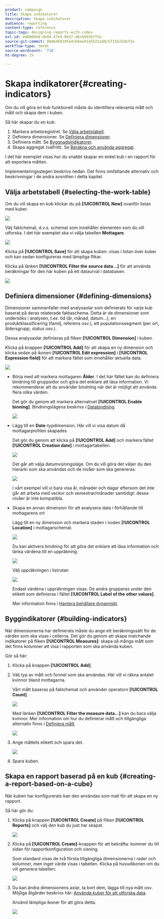 ```yaml
---
product: campaign
title: Skapa indikatorer
description: Skapa indikatorer
audience: reporting
content-type: reference
topic-tags: designing-reports-with-cubes
exl-id: e4806bb8-de9d-47e4-8b37-d6c0565b7f5a
source-git-commit: 98d646919fedc66ee9145522ad0c5f15b25dbf2e
workflow-type: tm+mt
source-wordcount: '718'
ht-degree: 1%

---
```


# Skapa indikatorer{#creating-indicators}

Om du vill göra en kub funktionell måste du identifiera relevanta mått och mått och skapa dem i kuben.

Så här skapar du en kub:

1. Markera arbetsregistret. Se [Välja arbetstabell](#selecting-the-work-table).
1. Definiera dimensioner. Se [Definiera dimensioner](#defining-dimensions).
1. Definiera mått. Se [Byggnadsindikatorer](#building-indicators).
1. Skapa aggregat (valfritt). Se [Beräkna och använda aggregat](../../reporting/using/concepts-and-methodology.md#calculating-and-using-aggregates).

I det här exemplet visas hur du snabbt skapar en enkel kub i en rapport för att exportera måtten.

Implementeringsstegen beskrivs nedan. Det finns omfattande alternativ och beskrivningar i de andra avsnitten i detta kapitel.

## Välja arbetstabell {#selecting-the-work-table}

Om du vill skapa en kub klickar du på **[!UICONTROL New]** ovanför listan med kuber.

![](assets/s_advuser_cube_create.png)

Välj faktchemat, d.v.s. schemat som innehåller elementen som du vill utforska. I det här exemplet ska vi välja tabellen **Mottagare**.

![](assets/s_advuser_cube_wz_02.png)

Klicka på **[!UICONTROL Save]** för att skapa kuben: visas i listan över kuber och kan sedan konfigureras med lämpliga flikar.

Klicka på länken **[!UICONTROL Filter the source data...]** för att använda beräkningar för den här kuben på ett dataurval i databasen.

![](assets/s_advuser_cube_wz_03.png)

## Definiera dimensioner {#defining-dimensions}

Dimensioner sammanfaller med analysaxlar som definierats för varje kub baserat på deras relaterade faktaschema. Detta är de dimensioner som undersöks i analysen, t.ex. tid (år, månad, datum...), en produktklassificering (familj, referens osv.), ett populationssegment (per ort, åldersgrupp, status osv.).

Dessa analysaxlar definieras på fliken **[!UICONTROL Dimension]** i kuben.

Klicka på knappen **[!UICONTROL Add]** för att skapa en ny dimension och klicka sedan på ikonen **[!UICONTROL Edit expression]** i **[!UICONTROL Expression field]** för att markera fältet som innehåller aktuella data.

![](assets/s_advuser_cube_wz_04.png)

* Börja med att markera mottagaren **Ålder**. I det här fältet kan du definiera bindning till gruppsidor och göra det enklare att läsa information. Vi rekommenderar att du använder bindning när det är möjligt att använda flera olika värden.

   Det gör du genom att markera alternativet **[!UICONTROL Enable binning]**. Bindningslägena beskrivs i [Databindning](../../reporting/using/concepts-and-methodology.md#data-binning).

   ![](assets/s_advuser_cube_wz_05.png)

* Lägg till en **Date**-typdimension. Här vill vi visa datum då mottagarprofilen skapades

   Det gör du genom att klicka på **[!UICONTROL Add]** och markera fältet **[!UICONTROL Creation date]** i mottagartabellen.

   ![](assets/s_advuser_cube_wz_06.png)

   Det går att välja datumvisningsläge. Om du vill göra det väljer du den hierarki som ska användas och de nivåer som ska genereras:

   ![](assets/s_advuser_cube_wz_07.png)

   I vårt exempel vill vi bara visa år, månader och dagar eftersom det inte går att arbeta med veckor och semestrar/månader samtidigt: dessa nivåer är inte kompatibla.

* Skapa en annan dimension för att analysera data i förhållande till mottagarens ort

   Lägg till en ny dimension och markera staden i noden **[!UICONTROL Location]** i mottagarschemat.

   ![](assets/s_advuser_cube_wz_08.png)

   Du kan aktivera bindning för att göra det enklare att läsa information och länka värdena till en uppräkning.

   ![](assets/s_advuser_cube_wz_09.png)

   Välj uppräkningen i listrutan

   ![](assets/s_advuser_cube_wz_10.png)

   Endast värdena i uppräkningen visas. De andra grupperas under den etikett som definieras i fältet **[!UICONTROL Label of the other values]**.

   Mer information finns i [Hantera behållare dynamiskt](../../reporting/using/concepts-and-methodology.md#dynamically-managing-bins).

## Byggindikatorer {#building-indicators}

När dimensionerna har definierats måste du ange ett beräkningssätt för de värden som ska visas i cellerna. Det gör du genom att skapa matchande indikatorer på fliken **[!UICONTROL Measures]**: skapa så många mått som det finns kolumner att visa i rapporten som ska använda kuben.

Gör så här:

1. Klicka på knappen **[!UICONTROL Add]**.
1. Välj typ av mått och formel som ska användas. Här vill vi räkna antalet kvinnor bland mottagarna.

   Vårt mått baseras på faktchemat och använder operatorn **[!UICONTROL Count]**.

   ![](assets/s_advuser_cube_wz_11.png)

   Med länken **[!UICONTROL Filter the measure data...]** kan du bara välja kvinnor. Mer information om hur du definierar mått och tillgängliga alternativ finns i [Definiera mått](../../reporting/using/concepts-and-methodology.md#defining-measures).

   ![](assets/s_advuser_cube_wz_12.png)

1. Ange måttets etikett och spara det.

   ![](assets/s_advuser_cube_wz_13.png)

1. Spara kuben.

## Skapa en rapport baserad på en kub {#creating-a-report-based-on-a-cube}

När kuben har konfigurerats kan den användas som mall för att skapa en ny rapport.

Så här gör du:

1. Klicka på knappen **[!UICONTROL Create]** på fliken **[!UICONTROL Reports]** och välj den kub du just har skapat.

   ![](assets/s_advuser_cube_wz_14.png)

1. Klicka på **[!UICONTROL Create]**-knappen för att bekräfta: kommer du till sidan för rapportkonfiguration och visning.

   Som standard visas de två första tillgängliga dimensionerna i rader och kolumner, men inget värde visas i tabellen. Klicka på huvudikonen om du vill generera tabellen:

   ![](assets/s_advuser_cube_wz_15.png)

1. Du kan ändra dimensionens axlar, ta bort dem, lägga till nya mått osv. Möjliga åtgärder beskrivs här: [Använda kuber för att utforska data](../../reporting/using/using-cubes-to-explore-data.md).

   Använd lämpliga ikoner för att göra detta.

   ![](assets/s_advuser_cube_wz_16.png)
